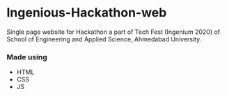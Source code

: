 # Ingenious-Hackathon-web
Single page website for Hackathon a part of Tech Fest (Ingenium 2020)
of School of Engineering and Applied Science, Ahmedabad University.
### Made using 
- HTML
- CSS
- JS
